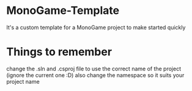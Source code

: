 # MonoGame-Template
It's a custom template for a MonoGame project to make started quickly


# Things to remember
change the .sln and .csproj file to use the correct name of the project (ignore the current one :D)
also change the namespace so it suits your project name
